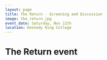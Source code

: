 ```yaml
---
layout: page
title: The Return - Screening and Discussion
image: the_return.jpg
event_date: Saturday, Nov 11th
location: Kennedy King College
---
```


# The Return event

